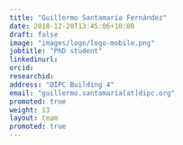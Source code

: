 ```yaml
---
title: "Guillermo Santamaría Fernández"
date: 2018-12-20T13:45:06+10:00
draft: false
image: "images/logo/logo-mobile.png"
jobtitle: "PhD student"
linkedinurl: 
orcid:
researchid:
address: "DIPC Building 4"
email: "guillermo.santamaria[at]dipc.org"
promoted: true
weight: 13
layout: team
promoted: true
---
```


